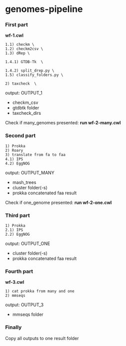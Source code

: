 # genomes-pipeline

### First part
**wf-1.cwl**

    1.1) checkm \
    1.2) checkm2csv \
    1.3) dRep \

    1.4.1) GTDB-Tk  \

    1.4.2) split_drep.py \
    1.5) classify_folders.py \

    2) taxcheck  \

output: OUTPUT_1
 - checkm_csv
 - gtdbtk folder
 - taxcheck_dirs
 
 
Check if many_genomes presented: **run wf-2-many.cwl**
### Second part

    1) Prokka
    2) Roary
    3) translate from fa to faa
    4.1) IPS
    4.2) EggNOG
    
output: OUTPUT_MANY
 - mash_trees
 - cluster folder(-s)
 - prokka concatenated faa result
 
Check if one_genome presented: **run wf-2-one.cwl**
### Third part

    1) Prokka
    2.1) IPS
    2.2) EggNOG
    
output: OUTPUT_ONE
 - cluster folder(-s)
 - prokka concatenated faa result

        
### Fourth part                                    
**wf-3.cwl**                             

    1) cat prokka from many and one
    2) mmseqs

output: OUTPUT_3
 - mmseqs folder
 
 
### Finally
Copy all outputs to one result folder